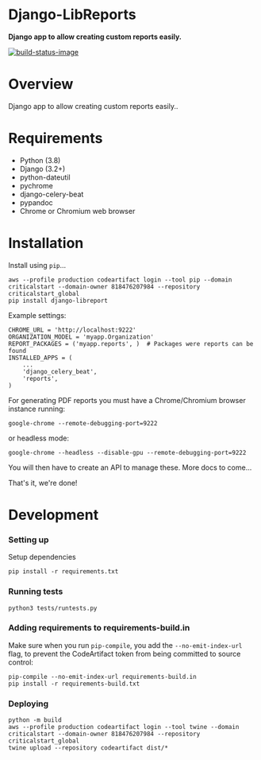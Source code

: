 # Django-LibReports

**Django app to allow creating custom reports easily.**

[![build-status-image]][travis]

# Overview

Django app to allow creating custom reports easily..

# Requirements

* Python (3.8)
* Django (3.2+)
* python-dateutil
* pychrome
* django-celery-beat
* pypandoc
* Chrome or Chromium web browser

# Installation

Install using `pip`...

    aws --profile production codeartifact login --tool pip --domain criticalstart --domain-owner 818476207984 --repository criticalstart_global
    pip install django-libreport

Example settings:

    CHROME_URL = 'http://localhost:9222'
    ORGANIZATION_MODEL = 'myapp.Organization'
    REPORT_PACKAGES = ('myapp.reports', )  # Packages were reports can be found
    INSTALLED_APPS = (
        ...
        'django_celery_beat',
        'reports',
    )

For generating PDF reports you must have a Chrome/Chromium browser instance running:

    google-chrome --remote-debugging-port=9222

or headless mode:

    google-chrome --headless --disable-gpu --remote-debugging-port=9222

You will then have to create an API to manage these. More docs to come...

That's it, we're done!

[build-status-image]: https://secure.travis-ci.org/AdvancedThreatAnalytics/django-libreports.png?branch=master
[travis]: http://travis-ci.org/AdvancedThreatAnalytics/django-libreports?branch=master

# Development

### Setting up
Setup dependencies
```
pip install -r requirements.txt
```
### Running tests

```
python3 tests/runtests.py
```

### Adding requirements to requirements-build.in
Make sure when you run `pip-compile`, you add the `--no-emit-index-url` flag, to
prevent the CodeArtifact token from being committed to source control:
```
pip-compile --no-emit-index-url requirements-build.in
pip install -r requirements-build.txt
```

### Deploying
```
python -m build
aws --profile production codeartifact login --tool twine --domain criticalstart --domain-owner 818476207984 --repository criticalstart_global
twine upload --repository codeartifact dist/*
```
